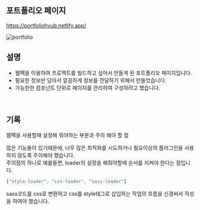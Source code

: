 ## 포트폴리오 페이지

https://portfoliohyub.netlify.app/


![portfolio](https://github.com/hyubbb/portfolio/assets/32926006/e62f7bcb-a387-4039-a52f-20780869a8f3)




## 설명

- 웹팩을 이용하여 프로젝트를 빌드하고 싶어서 만들게 된 포트폴리오 페이지입니다.
- 필요한 정보만 담아서 깔끔하게 정보를 전달하기 위해서 만들었습니다.
- 가능한한 컴포넌트 단위로 페이지를 관리하여 구성하려고 했습니다.

<br>

## 기록

웹팩을 사용할때 설정해 줘야하는 부분과 주의 해야 할 점

많은 기능들이 있기때문에, 너무 많은 최적화를 시도하거나 필요이상의 플러그인을 사용하지 않도록 주의해야 했습니다.    
주의점의 하나로 예를들면, loader의 설정을 해줘야할때 순서를 지켜야 한다는 점입니다.

```jsx
["style-loader", "css-loader", "sass-loader"]
```

sass코드를 css로 변환하고 css를 style태그로 삽입하는 작업의 흐름을 신경써서 작성을 하여야 했습니다.
 
